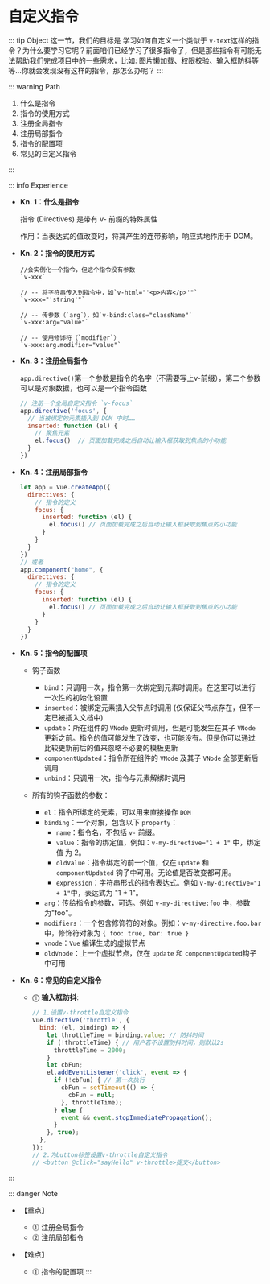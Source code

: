 # 自定义指令

::: tip Object
这一节，我们的目标是 学习如何自定义一个类似于 `v-text`这样的指令？为什么要学习它呢？前面咱们已经学习了很多指令了，但是那些指令有可能无法帮助我们完成项目中的一些需求，比如: 图片懒加载、权限校验、输入框防抖等等...你就会发现没有这样的指令，那怎么办呢？
:::

::: warning Path

1. 什么是指令
2. 指令的使用方式
3. 注册全局指令
4. 注册局部指令
5. 指令的配置项
6. 常见的自定义指令

:::

::: info Experience

* **Kn. 1：什么是指令**

  指令 (Directives) 是带有 v- 前缀的特殊属性

  作用：当表达式的值改变时，将其产生的连带影响，响应式地作用于 DOM。

* **Kn. 2：指令的使用方式**

  ```text
  //会实例化一个指令，但这个指令没有参数 
  `v-xxx`

  // -- 将字符串传入到指令中，如`v-html="'<p>内容</p>'"`
  `v-xxx="'string'"` 

  // -- 传参数（`arg`），如`v-bind:class="className"`
  `v-xxx:arg="value"` 

  // -- 使用修饰符（`modifier`）
  `v-xxx:arg.modifier="value"` 
  ```

* **Kn. 3：注册全局指令**

  `app.directive()`第一个参数是指令的名字（不需要写上v-前缀），第二个参数可以是对象数据，也可以是一个指令函数

  ```js
  // 注册一个全局自定义指令 `v-focus`
  app.directive('focus', {
    // 当被绑定的元素插入到 DOM 中时……
    inserted: function (el) {
      // 聚焦元素
      el.focus()  // 页面加载完成之后自动让输入框获取到焦点的小功能
    }
  })
  ```

* **Kn. 4：注册局部指令**

  ```js
  let app = Vue.createApp({
    directives: {
      // 指令的定义
      focus: {
        inserted: function (el) {
          el.focus() // 页面加载完成之后自动让输入框获取到焦点的小功能
        }
      }
    }
  })
  // 或者
  app.component("home", {
    directives: {
      // 指令的定义
      focus: {
        inserted: function (el) {
          el.focus() // 页面加载完成之后自动让输入框获取到焦点的小功能
        }
      }
    }
  })
  ```

* **Kn. 5：指令的配置项**

  * 钩子函数

    * `bind`：只调用一次，指令第一次绑定到元素时调用。在这里可以进行一次性的初始化设置
    * `inserted`：被绑定元素插入父节点时调用 (仅保证父节点存在，但不一定已被插入文档中)
    * `update`：所在组件的 `VNode` 更新时调用，但是可能发生在其子 `VNode` 更新之前。指令的值可能发生了改变，也可能没有。但是你可以通过比较更新前后的值来忽略不必要的模板更新
    * `componentUpdated`：指令所在组件的 `VNode` 及其子 `VNode` 全部更新后调用
    * `unbind`：只调用一次，指令与元素解绑时调用

  * 所有的钩子函数的参数：

    * `el`：指令所绑定的元素，可以用来直接操作 `DOM`
    * `binding`：一个对象，包含以下 `property`：
      * `name`：指令名，不包括 `v-` 前缀。
      * `value`：指令的绑定值，例如：`v-my-directive="1 + 1"` 中，绑定值  为 2。
      * `oldValue`：指令绑定的前一个值，仅在 `update` 和  `componentUpdated` 钩子中可用。无论值是否改变都可用。
      * `expression`：字符串形式的指令表达式。例如 `v-my-directive="1 + 1"`中，表达式为 "1 + 1"。
    * `arg`：传给指令的参数，可选。例如 `v-my-directive:foo` 中，参数为"foo"。
    * `modifiers`：一个包含修饰符的对象。例如：`v-my-directive.foo.bar`中，修饰符对象为 `{ foo: true, bar: true }`
    * `vnode`：`Vue` 编译生成的虚拟节点
    * `oldVnode`：上一个虚拟节点，仅在 `update` 和 `componentUpdated`钩子中可用

* **Kn. 6：常见的自定义指令**

  * ⓵ **输入框防抖**:

    ```js
    // 1.设置v-throttle自定义指令
    Vue.directive('throttle', {
      bind: (el, binding) => {
        let throttleTime = binding.value; // 防抖时间
        if (!throttleTime) { // 用户若不设置防抖时间，则默认2s
          throttleTime = 2000;
        }
        let cbFun;
        el.addEventListener('click', event => {
          if (!cbFun) { // 第一次执行
            cbFun = setTimeout(() => {
              cbFun = null;
            }, throttleTime);
          } else {
            event && event.stopImmediatePropagation();
          }
        }, true);
      },
    });
    // 2.为button标签设置v-throttle自定义指令
    // <button @click="sayHello" v-throttle>提交</button>
    ```

:::

::: danger Note

* 【重点】

  * ⓵ 注册全局指令
  * ⓶ 注册局部指令

* 【难点】
  * ⓵ 指令的配置项
:::
